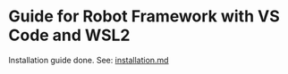 # Guide for Robot Framework with VS Code and WSL2

Installation guide done. See: [installation.md](./installation.md)
